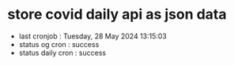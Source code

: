 # store covid daily api as json data

- last cronjob : Tuesday, 28 May 2024 13:15:03
- status og cron : success
- status daily cron : success
      
      